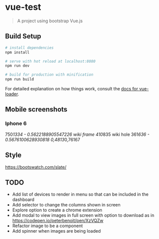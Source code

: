 # vue-test

> A project using bootstrap Vue.js

## Build Setup

``` bash
# install dependencies
npm install

# serve with hot reload at localhost:8080
npm run dev

# build for production with minification
npm run build
```

For detailed explanation on how things work, consult the [docs for vue-loader](http://vuejs.github.io/vue-loader).

## Mobile screenshots

### Iphone 6
750*1334 - 0.5622188905547226
wiki frame 410*835
wiki hole 361*636 - 0.5676100628930818
0,4813*0,76167

## Style

https://bootswatch.com/slate/

## TODO

- Add list of devices to render in menu so that can be included in the dashboard
- Add selector to change the columns shown in screen
- Explore option to create a chrome extension
- Add modal to view images in full screen with option to download as in https://codepen.io/peterbenoit/pen/XzVQZw
- Refactor image to be a component
- Add spinner when images are being loaded